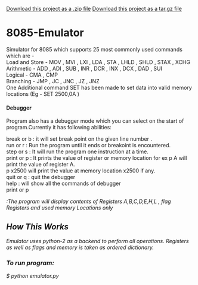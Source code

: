 <a class="zip_download_link" href="https://github.com/vishu-chaudhary/8085_Emulator/zipball/master">Download this project as a .zip file</a>
<a class="tar_download_link" href="https://github.com/vishu-chaudhary/8085_Emulator/tarball/master">Download this project as a tar.gz file</a>
# 8085-Emulator
Simulator for 8085 which supports 25 most commonly used commands which are -  
Load and Store - MOV , MVI , LXI , LDA , STA , LHLD , SHLD , STAX , XCHG  
Arithmetic - ADD , ADI , SUB , INR , DCR , INX , DCX , DAD , SUI  
Logical - CMA , CMP  
Branching - JMP , JC , JNC , JZ , JNZ  
One Additional command SET has been made to set data into valid memory locations (Eg - SET 2500,0A )  
#### Debugger
Program also has a debugger mode which you can select on the start of program.Currently it has following abilities:

break or b <line Number>: it will set break point on the given line number . <br>
run or r                : Run the program until it ends or breakoint is encountered.<br>
step or s               : It will run the program one instruction at a time.<br>
print or p              : It prints the value of register or memory location for ex p A will print the value of register A.<br>
                          p x2500 will print the value at memory location x2500 if any.<br>
quit or q               : quit the debugger<br>
help                    : will show all the commands of debugger<br>
print or p <address or Register> :The program will display contents of Registers A,B,C,D,E,H,L , flag Registers and used memory Locations only
## How This Works
Emulator uses python-2 as a backend to perform all operations.
Registers as well as flags and memory is taken as ordered dictionary.
### To run program:
$ python emulator.py
